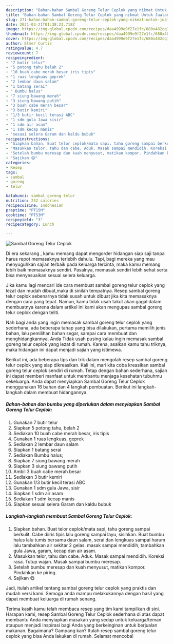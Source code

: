```yaml
---
description: "Bahan-bahan Sambal Goreng Telur Ceplok yang nikmat Untuk Jualan"
title: "Bahan-bahan Sambal Goreng Telur Ceplok yang nikmat Untuk Jualan"
slug: 271-bahan-bahan-sambal-goreng-telur-ceplok-yang-nikmat-untuk-jualan
date: 2021-03-21T01:38:23.718Z
image: https://img-global.cpcdn.com/recipes/daa4999e9f27e1fc/680x482cq70/sambal-goreng-telur-ceplok-foto-resep-utama.jpg
thumbnail: https://img-global.cpcdn.com/recipes/daa4999e9f27e1fc/680x482cq70/sambal-goreng-telur-ceplok-foto-resep-utama.jpg
cover: https://img-global.cpcdn.com/recipes/daa4999e9f27e1fc/680x482cq70/sambal-goreng-telur-ceplok-foto-resep-utama.jpg
author: Elmer Curtis
ratingvalue: 4.7
reviewcount: 7
recipeingredient:
- "7 butir telur"
- "5 potong tahu belah 2"
- "10 buah cabe merah besar iris tipis"
- "1 ruas lengkuas geprek"
- "2 lembar daun salam"
- "1 batang serai"
- " Bumbu halus"
- "7 siung bawang merah"
- "3 siung bawang putih"
- "3 buah cabe merah besar"
- "3 butir kemiri"
- "1/3 butir kecil terasi ABC"
- "1 sdm gula Jawa sisir"
- "1 sdm air asam"
- "1 sdm kecap manis"
- "sesuai selera Garam dan kaldu bubuk"
recipeinstructions:
- "Siapkan bahan. Buat telor ceplok/mata sapi, tahu goreng sampai berkulit. Cabe diiris tipis lalu goreng sampai layu, sisihkan. Buat bumbu halus lalu tumis bersama daun salam, serai dan lengkuas sampai harum lalu tambahkan air sekitar 2 gelas. masak sampai mendidih, tambahkan gula Jawa, garam, kecap dan air asam."
- "Masukkan telor, tahu dan cabe. Aduk. Masak sampai mendidih. Koreksi rasa. Tutup wajan. Masak sampai bumbu meresap."
- "Setelah bumbu meresap dan kuah menyusut, matikan kompor. Pindahkan ke piring."
- "Sajikan 😋"
categories:
- Resep
tags:
- sambal
- goreng
- telur

katakunci: sambal goreng telur 
nutrition: 252 calories
recipecuisine: Indonesian
preptime: "PT15M"
cooktime: "PT53M"
recipeyield: "3"
recipecategory: Lunch

---
```



![Sambal Goreng Telur Ceplok](https://img-global.cpcdn.com/recipes/daa4999e9f27e1fc/680x482cq70/sambal-goreng-telur-ceplok-foto-resep-utama.jpg)

Di era  sekarang , kamu memang dapat mengorder hidangan siap saji tanpa harus repot memasaknya terlebih dahulu. Tapi, bagi mereka yang mau menyuguhkan sajian terbaik pada keluarga tercinta, maka kamu memang lebih baik memasaknya sendiri. Pasalnya, memasak sendiri lebih sehat serta bisa menyesuaikan sesuai selera keluarga.

Jika kamu lagi mencari ide cara membuat sambal goreng telur ceplok yang lezat dan mudah dibuat,maka di sinilah tempatnya. Resep sambal goreng telur ceplok  sebenarnya tidak susah untuk dibuat jika kita memasaknya dengan cara yang tepat. Namun, kamu tidak usah takut akan gagal dalam membuatnya 
karena dalam artikel ini kami akan mengupas sambal goreng telur ceplok dengan teliti.  



Nah bagi anda yang ingin memasak sambal goreng telur ceplok yang sederhana, ada beberapa tahap yang bisa dilakukan, pertama memilih jenis bahan, lalu pemilihan bahan segar, sampai cara membuat dan menghidangkannya. Anda Tidak usah pusing kalau ingin memasak sambal goreng telur ceplok yang lezat di rumah. Karena, asalkan kamu  tahu triknya, maka hidangan ini dapat menjadi sajian yang istimewa.

Berikut ini, ada beberapa tips dan trik dalam mengolah resep sambal goreng telur ceplok yang siap dikreasikan. Kali ini, mari kita coba kreasikan sambal goreng telur ceplok sendiri di rumah. Tetap dengan bahan sederhana, sajian ini dapat memberi manfaat untuk membantu menjaga kesehatan tubuhmu sekeluarga. Anda dapat menyiapkan Sambal Goreng Telur Ceplok menggunakan 16 bahan dan 4 langkah pembuatan. Berikut ini langkah-langkah dalam membuat hidangannya.

<!--inarticleads1-->

##### Bahan-bahan dan bumbu yang diperlukan dalam menyiapkan Sambal Goreng Telur Ceplok:

1. Gunakan 7 butir telur
1. Siapkan 5 potong tahu, belah 2
1. Sediakan 10 buah cabe merah besar, iris tipis
1. Gunakan 1 ruas lengkuas, geprek
1. Sediakan 2 lembar daun salam
1. Siapkan 1 batang serai
1. Sediakan  Bumbu halus;
1. Siapkan 7 siung bawang merah
1. Siapkan 3 siung bawang putih
1. Ambil 3 buah cabe merah besar
1. Sediakan 3 butir kemiri
1. Gunakan 1/3 butir kecil terasi ABC
1. Gunakan 1 sdm gula Jawa, sisir
1. Siapkan 1 sdm air asam
1. Sediakan 1 sdm kecap manis
1. Siapkan sesuai selera Garam dan kaldu bubuk




<!--inarticleads2-->

##### Langkah-langkah membuat Sambal Goreng Telur Ceplok:

1. Siapkan bahan. Buat telor ceplok/mata sapi, tahu goreng sampai berkulit. Cabe diiris tipis lalu goreng sampai layu, sisihkan. Buat bumbu halus lalu tumis bersama daun salam, serai dan lengkuas sampai harum lalu tambahkan air sekitar 2 gelas. masak sampai mendidih, tambahkan gula Jawa, garam, kecap dan air asam.
1. Masukkan telor, tahu dan cabe. Aduk. Masak sampai mendidih. Koreksi rasa. Tutup wajan. Masak sampai bumbu meresap.
1. Setelah bumbu meresap dan kuah menyusut, matikan kompor. Pindahkan ke piring.
1. Sajikan 😋




Jadi, itulah artikel tentang  sambal goreng telur ceplok  yang praktis dan mudah versi kami. Semoga anda mampu melakukannya dengan hasil yang dapat membuat keluarga di rumah senang. 

Terima kasih kamu telah membaca resep yang tim kami tampilkan di sini. Harapan kami, resep  Sambal Goreng Telur Ceplok sederhana di atas dapat membantu Anda menyiapkan masakan yang sedap untuk keluarga/teman ataupun menjadi inspirasi bagi Anda yang berkeinginan untuk berjualan makanan. Bagaimana? Gampang kan? Itulah resep sambal goreng telur ceplok yang bisa Anda lakukan di rumah. Selamat mencoba!

